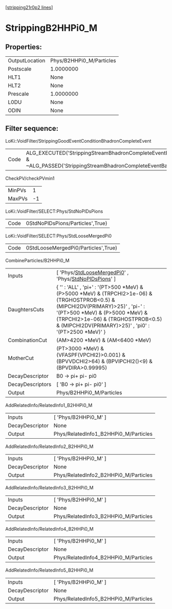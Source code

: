 [[stripping21r0p2 lines]](./stripping21r0p2-index)

# StrippingB2HHPi0_M

## Properties:

|                |                          |
|----------------|--------------------------|
| OutputLocation | Phys/B2HHPi0_M/Particles |
| Postscale      | 1.0000000                |
| HLT1           | None                     |
| HLT2           | None                     |
| Prescale       | 1.0000000                |
| L0DU           | None                     |
| ODIN           | None                     |

## Filter sequence:

LoKi::VoidFilter/StrippingGoodEventConditionBhadronCompleteEvent

|      |                                                                                                                          |
|------|--------------------------------------------------------------------------------------------------------------------------|
| Code | ALG_EXECUTED('StrippingStreamBhadronCompleteEventBadEvent') & ~ALG_PASSED('StrippingStreamBhadronCompleteEventBadEvent') |

CheckPV/checkPVmin1

|        |     |
|--------|-----|
| MinPVs | 1   |
| MaxPVs | -1  |

LoKi::VoidFilter/SELECT:Phys/StdNoPIDsPions

|      |                                  |
|------|----------------------------------|
| Code | 0StdNoPIDsPions/Particles',True) |

LoKi::VoidFilter/SELECT:Phys/StdLooseMergedPi0

|      |                                     |
|------|-------------------------------------|
| Code | 0StdLooseMergedPi0/Particles',True) |

CombineParticles/B2HHPi0_M

|                  |                                                                                                                                                                                                                                                                               |
|------------------|-------------------------------------------------------------------------------------------------------------------------------------------------------------------------------------------------------------------------------------------------------------------------------|
| Inputs           | [ 'Phys/[StdLooseMergedPi0](./stripping21r0p2-commonparticles-stdloosemergedpi0)' , 'Phys/[StdNoPIDsPions](./stripping21r0p2-commonparticles-stdnopidspions)' ]                                                                                                             |
| DaughtersCuts    | { '' : 'ALL' , 'pi+' : '(PT\>500 \*MeV) & (P\>5000 \*MeV) & (TRPCHI2\>1e-06) & (TRGHOSTPROB\<0.5) & (MIPCHI2DV(PRIMARY)\>25)' , 'pi-' : '(PT\>500 \*MeV) & (P\>5000 \*MeV) & (TRPCHI2\>1e-06) & (TRGHOSTPROB\<0.5) & (MIPCHI2DV(PRIMARY)\>25)' , 'pi0' : '(PT\>2500 \*MeV)' } |
| CombinationCut   | (AM\>4200 \*MeV) & (AM\<6400 \*MeV)                                                                                                                                                                                                                                           |
| MotherCut        | (PT\>3000 \*MeV) & (VFASPF(VPCHI2)\>0.001) & (BPVVDCHI2\>64) & (BPVIPCHI2()\<9) & (BPVDIRA\>0.99995)                                                                                                                                                                          |
| DecayDescriptor  | B0 -\> pi+ pi- pi0                                                                                                                                                                                                                                                            |
| DecayDescriptors | [ 'B0 -\> pi+ pi- pi0' ]                                                                                                                                                                                                                                                    |
| Output           | Phys/B2HHPi0_M/Particles                                                                                                                                                                                                                                                      |

AddRelatedInfo/RelatedInfo1_B2HHPi0_M

|                 |                                       |
|-----------------|---------------------------------------|
| Inputs          | [ 'Phys/B2HHPi0_M' ]                |
| DecayDescriptor | None                                  |
| Output          | Phys/RelatedInfo1_B2HHPi0_M/Particles |

AddRelatedInfo/RelatedInfo2_B2HHPi0_M

|                 |                                       |
|-----------------|---------------------------------------|
| Inputs          | [ 'Phys/B2HHPi0_M' ]                |
| DecayDescriptor | None                                  |
| Output          | Phys/RelatedInfo2_B2HHPi0_M/Particles |

AddRelatedInfo/RelatedInfo3_B2HHPi0_M

|                 |                                       |
|-----------------|---------------------------------------|
| Inputs          | [ 'Phys/B2HHPi0_M' ]                |
| DecayDescriptor | None                                  |
| Output          | Phys/RelatedInfo3_B2HHPi0_M/Particles |

AddRelatedInfo/RelatedInfo4_B2HHPi0_M

|                 |                                       |
|-----------------|---------------------------------------|
| Inputs          | [ 'Phys/B2HHPi0_M' ]                |
| DecayDescriptor | None                                  |
| Output          | Phys/RelatedInfo4_B2HHPi0_M/Particles |

AddRelatedInfo/RelatedInfo5_B2HHPi0_M

|                 |                                       |
|-----------------|---------------------------------------|
| Inputs          | [ 'Phys/B2HHPi0_M' ]                |
| DecayDescriptor | None                                  |
| Output          | Phys/RelatedInfo5_B2HHPi0_M/Particles |
